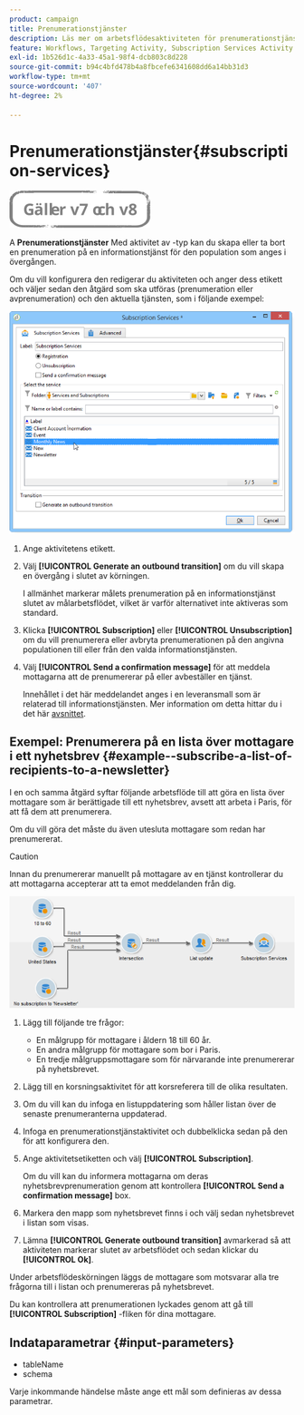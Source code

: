 ```yaml
---
product: campaign
title: Prenumerationstjänster
description: Läs mer om arbetsflödesaktiviteten för prenumerationstjänster
feature: Workflows, Targeting Activity, Subscription Services Activity
exl-id: 1b526d1c-4a33-45a1-98f4-dcb803c8d228
source-git-commit: b94c4bfd478b4a8fbcefe6341608dd6a14bb31d3
workflow-type: tm+mt
source-wordcount: '407'
ht-degree: 2%

---
```


# Prenumerationstjänster{#subscription-services}

![](../../assets/common.svg)

A **Prenumerationstjänster** Med aktivitet av -typ kan du skapa eller ta bort en prenumeration på en informationstjänst för den population som anges i övergången.

Om du vill konfigurera den redigerar du aktiviteten och anger dess etikett och väljer sedan den åtgärd som ska utföras (prenumeration eller avprenumeration) och den aktuella tjänsten, som i följande exempel:

![](assets/edit_service_inscription.png)

1. Ange aktivitetens etikett.
1. Välj **[!UICONTROL Generate an outbound transition]** om du vill skapa en övergång i slutet av körningen.

   I allmänhet markerar målets prenumeration på en informationstjänst slutet av målarbetsflödet, vilket är varför alternativet inte aktiveras som standard.

1. Klicka **[!UICONTROL Subscription]** eller **[!UICONTROL Unsubscription]** om du vill prenumerera eller avbryta prenumerationen på den angivna populationen till eller från den valda informationstjänsten.
1. Välj **[!UICONTROL Send a confirmation message]** för att meddela mottagarna att de prenumererar på eller avbeställer en tjänst.

   Innehållet i det här meddelandet anges i en leveransmall som är relaterad till informationstjänsten. Mer information om detta hittar du i det här [avsnittet](../../delivery/using/managing-subscriptions.md).

## Exempel: Prenumerera på en lista över mottagare i ett nyhetsbrev {#example--subscribe-a-list-of-recipients-to-a-newsletter}

I en och samma åtgärd syftar följande arbetsflöde till att göra en lista över mottagare som är berättigade till ett nyhetsbrev, avsett att arbeta i Paris, för att få dem att prenumerera.

Om du vill göra det måste du även utesluta mottagare som redan har prenumererat.

>[!CAUTION]
>
>Innan du prenumererar manuellt på mottagare av en tjänst kontrollerar du att mottagarna accepterar att ta emot meddelanden från dig.

![](assets/subscription_services_example.png)

1. Lägg till följande tre frågor:

   * En målgrupp för mottagare i åldern 18 till 60 år.
   * En andra målgrupp för mottagare som bor i Paris.
   * En tredje målgruppsmottagare som för närvarande inte prenumererar på nyhetsbrevet.

1. Lägg till en korsningsaktivitet för att korsreferera till de olika resultaten.
1. Om du vill kan du infoga en listuppdatering som håller listan över de senaste prenumeranterna uppdaterad.
1. Infoga en prenumerationstjänstaktivitet och dubbelklicka sedan på den för att konfigurera den.
1. Ange aktivitetsetiketten och välj **[!UICONTROL Subscription]**.

   Om du vill kan du informera mottagarna om deras nyhetsbrevprenumeration genom att kontrollera **[!UICONTROL Send a confirmation message]** box.

1. Markera den mapp som nyhetsbrevet finns i och välj sedan nyhetsbrevet i listan som visas.
1. Lämna **[!UICONTROL Generate outbound transition]** avmarkerad så att aktiviteten markerar slutet av arbetsflödet och sedan klickar du **[!UICONTROL Ok]**.

Under arbetsflödeskörningen läggs de mottagare som motsvarar alla tre frågorna till i listan och prenumereras på nyhetsbrevet.

Du kan kontrollera att prenumerationen lyckades genom att gå till **[!UICONTROL Subscription]** -fliken för dina mottagare.

## Indataparametrar {#input-parameters}

* tableName
* schema

Varje inkommande händelse måste ange ett mål som definieras av dessa parametrar.
